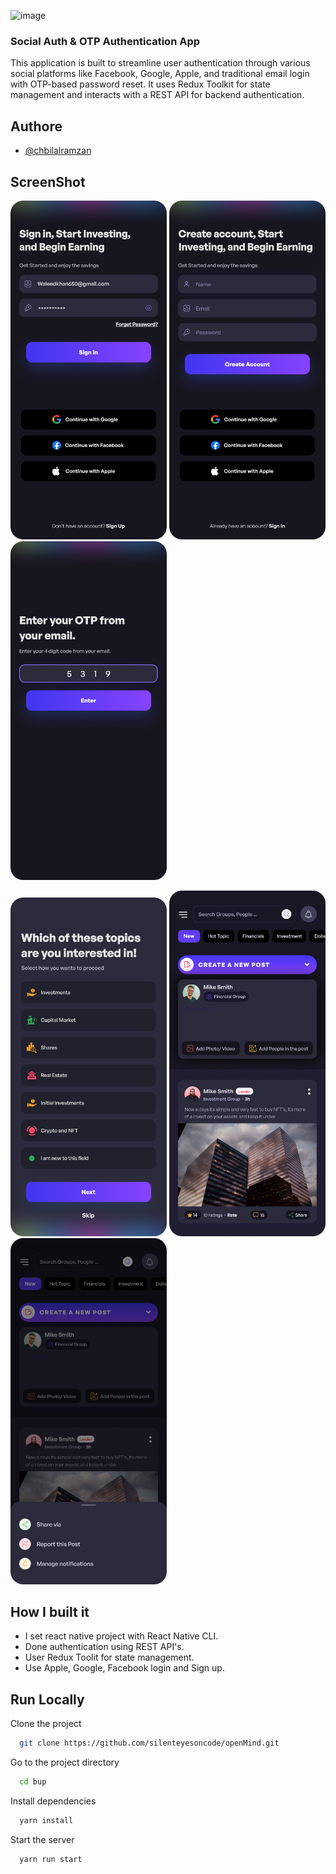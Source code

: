 ![image](https://user-images.githubusercontent.com/46851135/236486477-fd94faaf-6efb-4559-8bb7-4d72adba25a7.svg)


### Social Auth & OTP Authentication App

This application is built to streamline user authentication through various social platforms like Facebook, Google, Apple, and traditional email login with OTP-based password reset. It uses Redux Toolkit for state management and interacts with a REST API for backend authentication.

<!-- [![Watch the video](http://i3.ytimg.com/vi/_1YkhggKChk/hqdefault.jpg)](https://youtu.be/_1YkhggKChk) -->


## Authore

- [@chbilalramzan](https://github.com/chbilalramzan)

## ScreenShot
<!-- <img src="https://user-images.githubusercontent.com/46851135/232449785-1c9789b2-f99e-4c3f-86e2-f53697bc8b28.jpg"  width="300" >
 -->
<p>
  <img src="./assets/screens/1.png" width="250" >
  <img src="./assets/screens/2.png" width="250" >
  <img src="./assets/screens/3.png" width="250" >
</p>
<p>
  <img src="./assets/screens/4.png" width="250" >
  <img src="./assets/screens/5.png" width="250" >
  <img src="./assets/screens/6.png" width="250" >
  
</p>



## How I built it
- I set react native project with React Native CLI.
- Done authentication using REST API's.
- User Redux Toolit for state management.
- Use Apple, Google, Facebook login and Sign up.

 
 ## Run Locally

Clone the project

```bash
  git clone https://github.com/silenteyesoncode/openMind.git
```

Go to the project directory

```bash
  cd bup
```

Install dependencies

```bash
  yarn install
```

Start the server

```bash
  yarn run start
```

